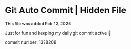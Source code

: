 # Git Auto Commit | Hidden File

This file was added Feb 12, 2025

Just for fun and keeping my daily git commit active 🤪

commit number: 1388208
